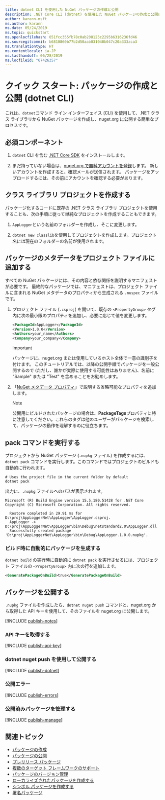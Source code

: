 ```yaml
---
title: dotnet CLI を使用した NuGet パッケージの作成と公開
description: .NET Core CLI (dotnet) を使用した NuGet パッケージの作成と公開に関するチュートリアル。
author: karann-msft
ms.author: karann
ms.date: 05/24/2019
ms.topic: quickstart
ms.openlocfilehash: 051fcc355fb78c0ab208125c2295b6316236fd46
ms.sourcegitcommit: b6810860b77b2d50aab031040b047c20a333aca3
ms.translationtype: HT
ms.contentlocale: ja-JP
ms.lasthandoff: 06/28/2019
ms.locfileid: "67426357"
---
```

# <a name="quickstart-create-and-publish-a-package-dotnet-cli"></a>クイック スタート: パッケージの作成と公開 (dotnet CLI)

これは、`dotnet`コマンド ライン インターフェイス (CLI) を使用して、.NET クラス ライブラリから NuGet パッケージを作成し、nuget.org に公開する簡単なプロセスです。

## <a name="prerequisites"></a>必須コンポーネント

1. `dotnet` CLI を含む [.NET Core SDK](https://www.microsoft.com/net/download/) をインストールします。

1. まだ持っていない場合は、[nuget.org で無料アカウントを登録](https://www.nuget.org/users/account/LogOn?returnUrl=%2F)します。 新しいアカウントを作成すると、確認メールが送信されます。 パッケージをアップロードするには、その前にアカウントを確認する必要があります。

## <a name="create-a-class-library-project"></a>クラス ライブラリ プロジェクトを作成する

パッケージ化するコードに既存の .NET クラス ライブラリ プロジェクトを使用することも、次の手順に従って単純なプロジェクトを作成することもできます。

1. `AppLogger`という名前のフォルダーを作成し、そこに変更します。

1. `dotnet new classlib`を使用してプロジェクトを作成します。プロジェクト名には現在のフォルダーの名前が使用されます。

## <a name="add-package-metadata-to-the-project-file"></a>パッケージのメタデータをプロジェクト ファイルに追加する

すべての NuGet パッケージには、その内容と依存関係を説明するマニフェストが必要です。 最終的なパッケージでは、マニフェストは、プロジェクト ファイルに含まれる NuGet メタデータのプロパティから生成される `.nuspec` ファイルです。

1. プロジェクト ファイル (`.csproj`) を開いて、既存の `<PropertyGroup>` タグ内に次の最小限のプロパティを追加し、必要に応じて値を変更します。

    ```xml
    <PackageId>AppLogger</PackageId>
    <Version>1.0.0</Version>
    <Authors>your_name</Authors>
    <Company>your_company</Company>
    ```

    > [!Important]
    > パッケージに、nuget.org または使用しているホスト全体で一意の識別子を付けます。 このチュートリアルでは、以降の公開手順でパッケージを一般公開するので (ただし、誰かが実際に使用する可能性はありません)、名前に "Sample" または "Test" を含めることをお勧めします。

1. 「[NuGet メタデータ プロパティ](/dotnet/core/tools/csproj#nuget-metadata-properties)」で説明する省略可能なプロパティを追加します。

    > [!Note]
    > 公開用にビルドされたパッケージの場合は、**PackageTags**プロパティに特に注意してください。これらのタグは他のユーザーがパッケージを検索して、パッケージの動作を理解するのに役立ちます。

## <a name="run-the-pack-command"></a>pack コマンドを実行する

プロジェクトから NuGet パッケージ (`.nupkg` ファイル) を作成するには、`dotnet pack` コマンドを実行します。このコマンドではプロジェクトのビルドも自動的に行われます。

```cli
# Uses the project file in the current folder by default
dotnet pack
```

出力に、`.nupkg` ファイルへのパスが表示されます。

```output
Microsoft (R) Build Engine version 15.5.180.51428 for .NET Core
Copyright (C) Microsoft Corporation. All rights reserved.

  Restore completed in 29.91 ms for D:\proj\AppLoggerNet\AppLogger\AppLogger.csproj.
  AppLogger -> D:\proj\AppLoggerNet\AppLogger\bin\Debug\netstandard2.0\AppLogger.dll
  Successfully created package 'D:\proj\AppLoggerNet\AppLogger\bin\Debug\AppLogger.1.0.0.nupkg'.
```

### <a name="automatically-generate-package-on-build"></a>ビルド時に自動的にパッケージを生成する

`dotnet build` の実行時に自動的に `dotnet pack` を実行させるには、プロジェクト ファイルの `<PropertyGroup>` 内に次の行を追加します。

```xml
<GeneratePackageOnBuild>true</GeneratePackageOnBuild>
```

## <a name="publish-the-package"></a>パッケージを公開する

`.nupkg` ファイルを作成したら、`dotnet nuget push` コマンドと、nuget.org から取得した API キーを使用して、そのファイルを nuget.org に公開します。

[!INCLUDE [publish-notes](includes/publish-notes.md)]

### <a name="acquire-your-api-key"></a>API キーを取得する

[!INCLUDE [publish-api-key](includes/publish-api-key.md)]

### <a name="publish-with-dotnet-nuget-push"></a>dotnet nuget push を使用して公開する

[!INCLUDE [publish-dotnet](includes/publish-dotnet.md)]

### <a name="publish-errors"></a>公開エラー

[!INCLUDE [publish-errors](includes/publish-errors.md)]

### <a name="manage-the-published-package"></a>公開済みパッケージを管理する

[!INCLUDE [publish-manage](includes/publish-manage.md)]

## <a name="related-topics"></a>関連トピック

- [パッケージの作成](../create-packages/creating-a-package.md)
- [パッケージの公開](../nuget-org/publish-a-package.md)
- [プレリリース パッケージ](../create-packages/Prerelease-Packages.md)
- [複数のターゲット フレームワークのサポート](../create-packages/supporting-multiple-target-frameworks.md)
- [パッケージのバージョン管理](../reference/package-versioning.md)
- [ローカライズされたパッケージを作成する](../create-packages/creating-localized-packages.md)
- [シンボル パッケージを作成する](../create-packages/symbol-packages-snupkg.md)
- [署名パッケージ](../create-packages/Sign-a-package.md)
